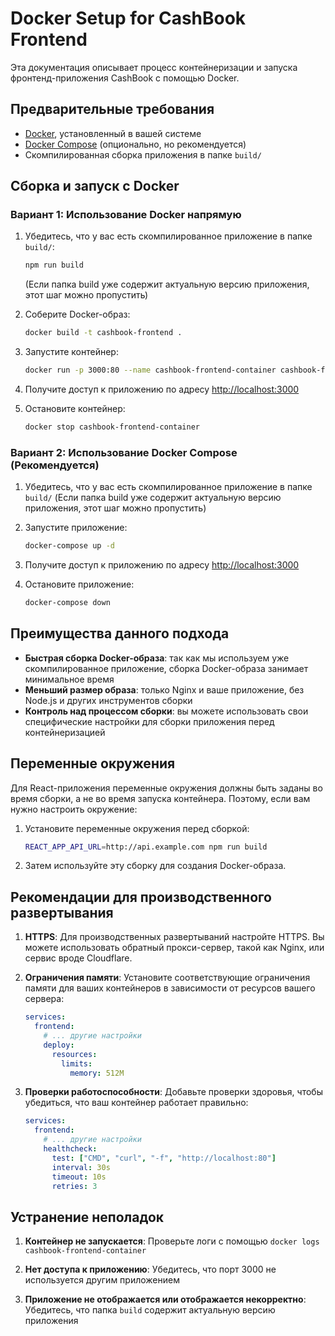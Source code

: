 # Docker Setup for CashBook Frontend

Эта документация описывает процесс контейнеризации и запуска фронтенд-приложения CashBook с помощью Docker.

## Предварительные требования

- [Docker](https://docs.docker.com/get-docker/), установленный в вашей системе
- [Docker Compose](https://docs.docker.com/compose/install/) (опционально, но рекомендуется)
- Скомпилированная сборка приложения в папке `build/`

## Сборка и запуск с Docker

### Вариант 1: Использование Docker напрямую

1. Убедитесь, что у вас есть скомпилированное приложение в папке `build/`:

   ```bash
   npm run build
   ```

   (Если папка build уже содержит актуальную версию приложения, этот шаг можно пропустить)

2. Соберите Docker-образ:

   ```bash
   docker build -t cashbook-frontend .
   ```

3. Запустите контейнер:

   ```bash
   docker run -p 3000:80 --name cashbook-frontend-container cashbook-frontend
   ```

4. Получите доступ к приложению по адресу [http://localhost:3000](http://localhost:3000)

5. Остановите контейнер:
   ```bash
   docker stop cashbook-frontend-container
   ```

### Вариант 2: Использование Docker Compose (Рекомендуется)

1. Убедитесь, что у вас есть скомпилированное приложение в папке `build/`
   (Если папка build уже содержит актуальную версию приложения, этот шаг можно пропустить)

2. Запустите приложение:

   ```bash
   docker-compose up -d
   ```

3. Получите доступ к приложению по адресу [http://localhost:3000](http://localhost:3000)

4. Остановите приложение:
   ```bash
   docker-compose down
   ```

## Преимущества данного подхода

- **Быстрая сборка Docker-образа**: так как мы используем уже скомпилированное приложение, сборка Docker-образа занимает минимальное время
- **Меньший размер образа**: только Nginx и ваше приложение, без Node.js и других инструментов сборки
- **Контроль над процессом сборки**: вы можете использовать свои специфические настройки для сборки приложения перед контейнеризацией

## Переменные окружения

Для React-приложения переменные окружения должны быть заданы во время сборки, а не во время запуска контейнера. Поэтому, если вам нужно настроить окружение:

1. Установите переменные окружения перед сборкой:

   ```bash
   REACT_APP_API_URL=http://api.example.com npm run build
   ```

2. Затем используйте эту сборку для создания Docker-образа.

## Рекомендации для производственного развертывания

1. **HTTPS**: Для производственных развертываний настройте HTTPS. Вы можете использовать обратный прокси-сервер, такой как Nginx, или сервис вроде Cloudflare.

2. **Ограничения памяти**: Установите соответствующие ограничения памяти для ваших контейнеров в зависимости от ресурсов вашего сервера:

   ```yaml
   services:
     frontend:
       # ... другие настройки
       deploy:
         resources:
           limits:
             memory: 512M
   ```

3. **Проверки работоспособности**: Добавьте проверки здоровья, чтобы убедиться, что ваш контейнер работает правильно:
   ```yaml
   services:
     frontend:
       # ... другие настройки
       healthcheck:
         test: ["CMD", "curl", "-f", "http://localhost:80"]
         interval: 30s
         timeout: 10s
         retries: 3
   ```

## Устранение неполадок

1. **Контейнер не запускается**: Проверьте логи с помощью `docker logs cashbook-frontend-container`

2. **Нет доступа к приложению**: Убедитесь, что порт 3000 не используется другим приложением

3. **Приложение не отображается или отображается некорректно**: Убедитесь, что папка `build` содержит актуальную версию приложения
